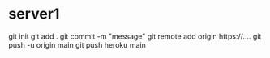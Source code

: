 # server1
git init
git add .
git commit -m "message"
git remote add origin https://....
git push -u origin main
git push heroku main
